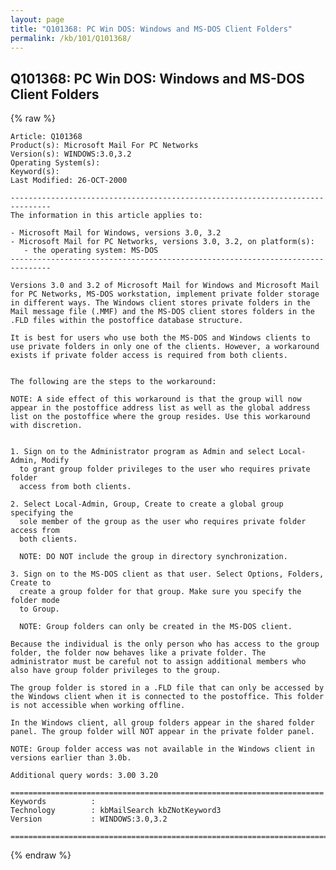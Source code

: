 ```yaml
---
layout: page
title: "Q101368: PC Win DOS: Windows and MS-DOS Client Folders"
permalink: /kb/101/Q101368/
---
```


## Q101368: PC Win DOS: Windows and MS-DOS Client Folders

{% raw %}

	Article: Q101368
	Product(s): Microsoft Mail For PC Networks
	Version(s): WINDOWS:3.0,3.2
	Operating System(s): 
	Keyword(s): 
	Last Modified: 26-OCT-2000
	
	-------------------------------------------------------------------------------
	The information in this article applies to:
	
	- Microsoft Mail for Windows, versions 3.0, 3.2 
	- Microsoft Mail for PC Networks, versions 3.0, 3.2, on platform(s):
	   - the operating system: MS-DOS 
	-------------------------------------------------------------------------------
	
	Versions 3.0 and 3.2 of Microsoft Mail for Windows and Microsoft Mail
	for PC Networks, MS-DOS workstation, implement private folder storage
	in different ways. The Windows client stores private folders in the
	Mail message file (.MMF) and the MS-DOS client stores folders in the
	.FLD files within the postoffice database structure.
	
	It is best for users who use both the MS-DOS and Windows clients to
	use private folders in only one of the clients. However, a workaround
	exists if private folder access is required from both clients.
	
	
	The following are the steps to the workaround:
	
	NOTE: A side effect of this workaround is that the group will now
	appear in the postoffice address list as well as the global address
	list on the postoffice where the group resides. Use this workaround
	with discretion.
	
	
	1. Sign on to the Administrator program as Admin and select Local-Admin, Modify
	  to grant group folder privileges to the user who requires private folder
	  access from both clients.
	
	2. Select Local-Admin, Group, Create to create a global group specifying the
	  sole member of the group as the user who requires private folder access from
	  both clients.
	
	  NOTE: DO NOT include the group in directory synchronization.
	
	3. Sign on to the MS-DOS client as that user. Select Options, Folders, Create to
	  create a group folder for that group. Make sure you specify the folder mode
	  to Group.
	
	  NOTE: Group folders can only be created in the MS-DOS client.
	
	Because the individual is the only person who has access to the group
	folder, the folder now behaves like a private folder. The
	administrator must be careful not to assign additional members who
	also have group folder privileges to the group.
	
	The group folder is stored in a .FLD file that can only be accessed by
	the Windows client when it is connected to the postoffice. This folder
	is not accessible when working offline.
	
	In the Windows client, all group folders appear in the shared folder
	panel. The group folder will NOT appear in the private folder panel.
	
	NOTE: Group folder access was not available in the Windows client in
	versions earlier than 3.0b.
	
	Additional query words: 3.00 3.20
	
	======================================================================
	Keywords          :  
	Technology        : kbMailSearch kbZNotKeyword3
	Version           : WINDOWS:3.0,3.2
	
	=============================================================================
	

{% endraw %}
